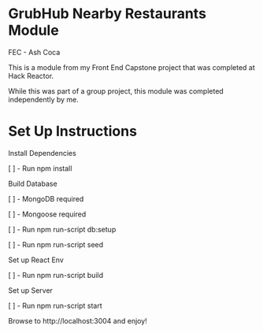# GrubHub Nearby Restaurants Module

FEC - Ash Coca

This is a module from my Front End Capstone project that was completed at Hack Reactor.

While this was part of a group project, this module was completed independently by me.

# Set Up Instructions

Install Dependencies

[ ] - Run npm install

Build Database

[ ] - MongoDB required

[ ] - Mongoose required

[ ] - Run npm run-script db:setup

[ ] - Run npm run-script seed

Set up React Env

[ ] - Run npm run-script build

Set up Server

[ ] - Run npm run-script start

Browse to http://localhost:3004 and enjoy!